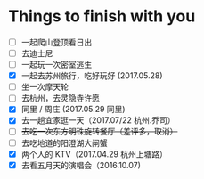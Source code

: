 # Things to finish with you

- [ ] 一起爬山登顶看日出
- [ ] 去迪士尼
- [ ] 一起玩一次密室逃生
- [x] 一起去苏州旅行，吃好玩好 (2017.05.28)
- [ ] 坐一次摩天轮
- [ ] 去杭州，去灵隐寺许愿
- [x] 同里 / 周庄 (2017.05.29 同里)
- [x] 去一趟宜家逛一天（2017.07/22 杭州.乔司）
- [ ] ~~去吃一次东方明珠旋转餐厅（差评多，取消）~~
- [ ] 去吃地道的阳澄湖大闸蟹
- [x] 两个人的 KTV（2017.04.29 杭州上塘路）
- [x] 去看五月天的演唱会（2016.10.07)
